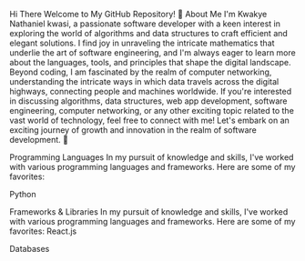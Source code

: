 Hi There Welcome to My GitHub Repository! 🚀
About Me
I'm Kwakye Nathaniel kwasi, a passionate software developer with a keen interest in exploring the world of algorithms and data structures to craft efficient and elegant solutions. I find joy in unraveling the intricate mathematics that underlie the art of software engineering, and I'm always eager to learn more about the languages, tools, and principles that shape the digital landscape. Beyond coding, I am fascinated by the realm of computer networking, understanding the intricate ways in which data travels across the digital highways, connecting people and machines worldwide. If you're interested in discussing algorithms, data structures, web app development, software engineering, computer networking, or any other exciting topic related to the vast world of technology, feel free to connect with me! Let's embark on an exciting journey of growth and innovation in the realm of software development. 🌟

Programming Languages
In my pursuit of knowledge and skills, I've worked with various programming languages and frameworks. Here are some of my favorites:

Python

Frameworks & Libraries 
In my pursuit of knowledge and skills, I've worked with various programming languages and frameworks. Here are some of my favorites:
 React.js
 
 Databases
 
